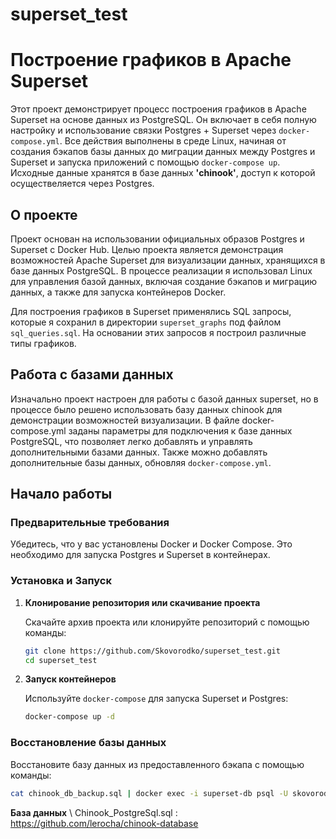 # superset_test

# Построение графиков в Apache Superset

Этот проект демонстрирует процесс построения графиков в Apache Superset на основе данных из PostgreSQL. Он включает в себя полную настройку и использование связки Postgres + Superset через `docker-compose.yml`. Все действия выполнены в среде Linux, начиная от создания бэкапов базы данных до миграции данных между Postgres и Superset и запуска приложений с помощью `docker-compose up`. 
Исходные данные хранятся в базе данных **'chinook'**, доступ к которой осуществеляется через Postgres. 

## О проекте

Проект основан на использовании официальных образов Postgres и Superset с Docker Hub. Целью проекта является демонстрация возможностей Apache Superset для визуализации данных, хранящихся в базе данных PostgreSQL. В процессе реализации я использовал Linux для управления базой данных, включая создание бэкапов и миграцию данных, а также для запуска контейнеров Docker.

Для построения графиков в Superset применялись SQL запросы, которые я сохранил в директории `superset_graphs` под файлом `sql_queries.sql`. На основании этих запросов я построил различные типы графиков.

## Работа с базами данных
Изначально проект настроен для работы с базой данных superset,
но в процессе было решено использовать базу данных chinook 
для демонстрации возможностей визуализации. В файле 
docker-compose.yml заданы параметры для подключения 
к базе данных PostgreSQL, что позволяет легко добавлять
и управлять дополнительными базами данных.
Также можно добавлять дополнительные базы данных, обновляя `docker-compose.yml`.




## Начало работы

### Предварительные требования

Убедитесь, что у вас установлены Docker и Docker Compose. Это необходимо для запуска Postgres и Superset в контейнерах. 

### Установка и Запуск

1. **Клонирование репозитория или скачивание проекта**

    Скачайте архив проекта или клонируйте репозиторий с помощью команды:

    ```bash
    git clone https://github.com/Skovorodko/superset_test.git
    cd superset_test
    ```

2. **Запуск контейнеров**

    Используйте `docker-compose` для запуска Superset и Postgres:

    ```bash
    docker-compose up -d
    ```

### Восстановление базы данных

Восстановите базу данных из предоставленного бэкапа с помощью команды:

```bash
cat chinook_db_backup.sql | docker exec -i superset-db psql -U skovorodko -d chinook
```



**База данных** \\ Chinook_PostgreSql.sql : https://github.com/lerocha/chinook-database


